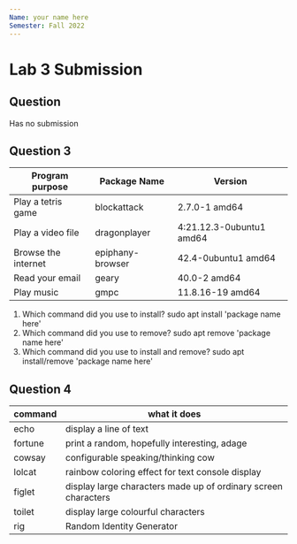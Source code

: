 ```yaml
---
Name: your name here
Semester: Fall 2022
---
```


# Lab 3 Submission

## Question
Has no submission


## Question 3

| Program purpose     | Package Name     | Version                  |
| ------------------- | ---------------- | ------------------------ |
| Play a tetris game  | blockattack      | 2.7.0-1 amd64            |
| Play a video file   | dragonplayer     | 4:21.12.3-0ubuntu1 amd64 |
| Browse the internet | epiphany-browser | 42.4-0ubuntu1 amd64      |
| Read your email     | geary            | 40.0-2 amd64             |
| Play music          | gmpc             | 11.8.16-19 amd64         |

1. Which command did you use to install?
   sudo apt install 'package name here'
2. Which command did you use to remove?
   sudo apt remove 'package name here'
3. Which command did you use to install and remove?
    sudo apt install/remove 'package name here'


## Question 4

| command | what it does                                                   |
| ------- | -------------------------------------------------------------- |
| echo    | display a line of text                                         |
| fortune | print a random, hopefully interesting, adage                   |
| cowsay  | configurable speaking/thinking cow                             |
| lolcat  | rainbow coloring effect for text console display               |
| figlet  | display large characters made up of ordinary screen characters |
| toilet  | display large colourful characters                             |
| rig     | Random Identity Generator                                      |

